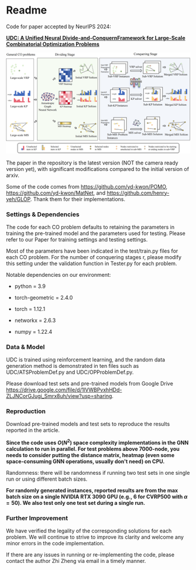 # Readme


Code for paper accepted by NeurIPS 2024:


[**UDC: A Unified Neural Divide-and-ConquernFramework for Large-Scale Combinatorial Optimization Problems**](https://arxiv.org/pdf/2407.00312)

![UDC](UDC.png)

The paper in the repository is the latest version (NOT the camera ready version yet), with significant modifications compared to the initial version of arxiv.

Some of the code comes from https://github.com/yd-kwon/POMO, https://github.com/yd-kwon/MatNet, and https://github.com/henry-yeh/GLOP. Thank them for their implementations.

### Settings & Dependencies

The code for each CO problem defaults to retaining the parameters in training the pre-trained model and the parameters used for testing. Please refer to our Paper for training settings and testing settings.

Most of the parameters have been indicated in the test/train.py files for each CO problem. For the number of conquering stages r, please modify this setting under the validation function in Tester.py for each problem.

Notable dependencies on our environment:

* python = 3.9

* torch-geometric = 2.4.0

* torch = 1.12.1

* networkx = 2.6.3

* numpy = 1.22.4


### Data & Model

UDC is trained using reinforcement learning, and the random data generation method is demonstrated in ten files such as UDC/ATSProblemDef.py and UDC/OPProblemDef.py.

Please download test sets and pre-trained models from Google Drive https://drive.google.com/file/d/1lVWBPvxhHDd-ZLJNCorGJugi_Smrx8uh/view?usp=sharing.


### Reproduction

Download pre-trained models and test sets to reproduce the results reported in the article.

**Since the code uses $O(N^2)$ space complexity implementations in the GNN calculation to run in parallel. For test problems above 7000-node, you needs to consider putting the distance matrix, heatmap (even some space-consuming GNN operations, usually don't need) on CPU.**

Randomness: there will be randomness if running two test sets in one single run or using different batch sizes.

**For randomly generated instances, reported results are from the max batch size on a single NVIDIA RTX 3090 GPU (e.g., 6 for CVRP500 with $\alpha=50$). We also test only one test set during a single run.**


### Further Improvement

We have verified the legality of the corresponding solutions for each problem. We will continue to strive to improve its clarity and welcome any minor errors in the code implementation.

If there are any issues in running or re-implementing the code, please contact the author Zhi Zheng via email in a timely manner.